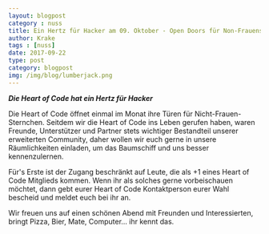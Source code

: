 ```yaml
---
layout: blogpost
category : nuss
title: Ein Hertz für Hacker am 09. Oktober - Open Doors für Non-Frauensternchen
author: Krake
tags : [nuss]
date: 2017-09-22
type: post
category: blogpost
img: /img/blog/lumberjack.png
---
```

***Die Heart of Code hat ein Hertz für Hacker***

Die Heart of Code öffnet einmal im Monat ihre Türen für Nicht-Frauen-Sternchen. Seitdem wir die Heart of Code ins Leben gerufen haben, waren Freunde, Unterstützer und Partner stets wichtiger Bestandteil unserer erweiterten Community, daher wollen wir euch gerne in unsere Räumlichkeiten einladen, um das Baumschiff und uns besser kennenzulernen. 

Für's Erste ist der Zugang beschränkt auf Leute, die als +1 eines Heart of Code Mitglieds kommen. Wenn ihr als solches gerne vorbeischauen möchtet, dann gebt eurer Heart of Code Kontaktperson eurer Wahl bescheid und meldet euch bei ihr an. 

Wir freuen uns auf einen schönen Abend mit Freunden und Interessierten, bringt Pizza, Bier, Mate, Computer... ihr kennt das.
